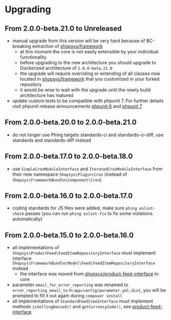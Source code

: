 # Upgrading

## From 2.0.0-beta.21.0 to Unreleased
- manual upgrade from this version will be very hard because of BC-breaking extraction of [shopsys/framework](https://github.com/shopsys/framework)
    - at this moment the core is not easily extensible by your individual functionality
    - before upgrading to the new architecture you should upgrade to Dockerized architecture of `2.0.0-beta.21.0`
    - the upgrade will require overriding or extending of all classes now located in
    [shopsys/framework](https://github.com/shopsys/framework) that you customized in your forked repository
    - it would be wise to wait with the upgrade until the newly build architecture has matured
- update custom tests to be compatible with phpunit 7. For further details visit phpunit release announcements [phpunit 6](https://phpunit.de/announcements/phpunit-6.html) and [phpunit 7](https://phpunit.de/announcements/phpunit-7.html)

## From 2.0.0-beta.20.0 to 2.0.0-beta.21.0
- do not longer use Phing targets standards-ci and standards-ci-diff, use standards and standards-diff instead

## From 2.0.0-beta.17.0 to 2.0.0-beta.18.0
- use `SimpleCronModuleInterface` and `IteratedCronModuleInterface` from their new namespace `Shopsys\Plugin\Cron` (instead of `Shopsys\FrameworkBundle\Component\Cron`)

## From 2.0.0-beta.16.0 to 2.0.0-beta.17.0
- coding standards for JS files were added, make sure `phing eslint-check` passes
(you can run `phing eslint-fix` to fix some violations automatically)

## From 2.0.0-beta.15.0 to 2.0.0-beta.16.0
- all implementations of `Shopsys\ProductFeed\FeedItemRepositoryInterface` must implement interface `Shopsys\FrameworkBundle\Model\Feed\FeedItemRepositoryInterface` instead
    - the interface was moved from [shopsys/product-feed-interface](https://github.com/shopsys/product-feed-interface/) to core
- parameter `email_for_error_reporting` was renamed to `error_reporting_email_to` in `app/config/parameter.yml.dist`,
you will be prompted to fill it out again during `composer install`
- all implementations of `StandardFeedItemInterface` must implement methods `isSellingDenied()` and `getCurrencyCode()`, see [product-feed-interface](https://github.com/shopsys/product-feed-interface/blob/master/UPGRADE.md#from-030-to-040)